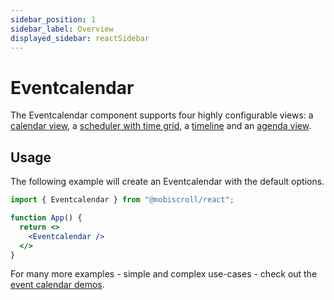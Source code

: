 ```yaml
---
sidebar_position: 1
sidebar_label: Overview
displayed_sidebar: reactSidebar
---
```


# Eventcalendar

The Eventcalendar component supports four highly configurable views: a [calendar view](/react/eventcalendar/calendar), a [scheduler with time grid](/react/eventcalendar/scheduler), a [timeline](/react/eventcalendar/timeline) and an [agenda view](/react/eventcalendar/agenda).

## Usage

The following example will create an Eventcalendar with the default options.

```jsx
import { Eventcalendar } from "@mobiscroll/react";

function App() {
  return <>
    <Eventcalendar />
  </>
}
```

For many more examples - simple and complex use-cases - check out the [event calendar demos](https://demo.mobiscroll.com/eventcalendar).